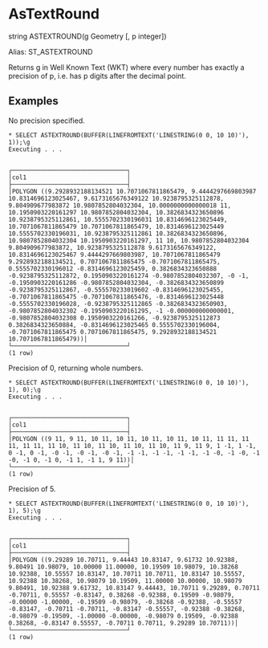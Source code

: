# AsTextRound #

string ASTEXTROUND(g Geometry [, p integer])

Alias: ST_ASTEXTROUND

Returns g in Well Known Text (WKT) where every number has exactly a precision of p, i.e. has p digits after the decimal point.

## Examples ##

No precision specified.

    * SELECT ASTEXTROUND(BUFFER(LINEFROMTEXT('LINESTRING(0 0, 10 10)'), 1));\g     
    Executing . . .


    ┌────────────────────────────────┐
    │col1                            │
    ├────────────────────────────────┤
    │POLYGON ((9.2928932188134521 10.7071067811865479, 9.4444297669803987 10.8314696123025467, 9.6173165676349122 10.9238795325112878, 9.804909677983872 10.9807852804032304, 10.0000000000000018 11, 10.1950903220161297 10.9807852804032304, 10.3826834323650896 10.9238795325112861, 10.5555702330196031 10.8314696123025449, 10.7071067811865479 10.7071067811865479, 10.8314696123025449 10.5555702330196031, 10.9238795325112861 10.3826834323650896, 10.9807852804032304 10.1950903220161297, 11 10, 10.9807852804032304 9.804909677983872, 10.9238795325112878 9.6173165676349122, 10.8314696123025467 9.4444297669803987, 10.7071067811865479 9.2928932188134521, 0.7071067811865475 -0.7071067811865475, 0.5555702330196012 -0.8314696123025459, 0.3826834323650888 -0.9238795325112872, 0.1950903220161274 -0.9807852804032307, -0 -1, -0.1950903220161286 -0.9807852804032304, -0.3826834323650899 -0.9238795325112867, -0.555570233019602 -0.8314696123025455, -0.7071067811865475 -0.7071067811865476, -0.8314696123025448 -0.5555702330196028, -0.9238795325112865 -0.3826834323650903, -0.9807852804032302 -0.1950903220161295, -1 -0.000000000000001, -0.9807852804032308 0.1950903220161266, -0.9238795325112873 0.3826834323650884, -0.8314696123025465 0.5555702330196004, -0.7071067811865475 0.7071067811865475, 9.2928932188134521 10.7071067811865479))│
    └────────────────────────────────┘
    (1 row)

Precision of 0, returning whole numbers.

    * SELECT ASTEXTROUND(BUFFER(LINEFROMTEXT('LINESTRING(0 0, 10 10)'), 1), 0);\g
    Executing . . .


    ┌────────────────────────────────┐
    │col1                            │
    ├────────────────────────────────┤
    │POLYGON ((9 11, 9 11, 10 11, 10 11, 10 11, 10 11, 10 11, 11 11, 11 11, 11 11, 11 10, 11 10, 11 10, 11 10, 11 10, 11 9, 11 9, 1 -1, 1 -1, 0 -1, 0 -1, -0 -1, -0 -1, -0 -1, -1 -1, -1 -1, -1 -1, -1 -0, -1 -0, -1 -0, -1 0, -1 0, -1 1, -1 1, 9 11))│
    └────────────────────────────────┘
    (1 row)

Precision of 5.

    * SELECT ASTEXTROUND(BUFFER(LINEFROMTEXT('LINESTRING(0 0, 10 10)'), 1), 5);\g
    Executing . . .


    ┌────────────────────────────────┐
    │col1                            │
    ├────────────────────────────────┤
    │POLYGON ((9.29289 10.70711, 9.44443 10.83147, 9.61732 10.92388, 9.80491 10.98079, 10.00000 11.00000, 10.19509 10.98079, 10.38268 10.92388, 10.55557 10.83147, 10.70711 10.70711, 10.83147 10.55557, 10.92388 10.38268, 10.98079 10.19509, 11.00000 10.00000, 10.98079 9.80491, 10.92388 9.61732, 10.83147 9.44443, 10.70711 9.29289, 0.70711 -0.70711, 0.55557 -0.83147, 0.38268 -0.92388, 0.19509 -0.98079, -0.00000 -1.00000, -0.19509 -0.98079, -0.38268 -0.92388, -0.55557 -0.83147, -0.70711 -0.70711, -0.83147 -0.55557, -0.92388 -0.38268, -0.98079 -0.19509, -1.00000 -0.00000, -0.98079 0.19509, -0.92388 0.38268, -0.83147 0.55557, -0.70711 0.70711, 9.29289 10.70711))│
    └────────────────────────────────┘
    (1 row)
